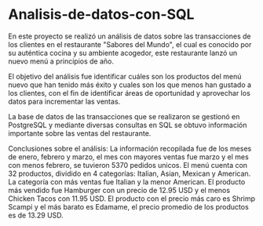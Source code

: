 # Analisis-de-datos-con-SQL

En este proyecto se realizó un análisis de datos sobre las transacciones de los clientes en el restaurante "Sabores del Mundo", el cual es conocido por su auténtica cocina y su ambiente acogedor, este restaurante lanzó un nuevo menú a principios de año.

El objetivo del análisis fue identificar cuáles son los productos del menú nuevo que han tenido más éxito y cuales son los que menos han gustado a los clientes, con el fin de identificar áreas de oportunidad y aprovechar los datos para incrementar las ventas. 

La base de datos de las transacciones que se realizaron se gestionó en PostgreSQL y mediante diversas consultas en SQL se obtuvo información importante sobre las ventas del restaurante. 

Conclusiones sobre el análisis:
La información recopilada fue de los meses de enero, febrero y marzo, el mes con mayores ventas fue marzo y el mes con menos febrero, se tuvieron 5370 pedidos unicos. 
El menú cuenta con 32 productos, dividido en 4 categorías: Italian, Asian, Mexican y American. La categoría con más ventas fue Italian y la menor American. 
El producto más vendido fue Hamburger con un precio de 12.95 USD y el menos Chicken Tacos con 11.95 USD. El producto con el precio más caro es Shrimp Scampi y el más barato es Edamame, el precio promedio de los productos es de 13.29 USD.






